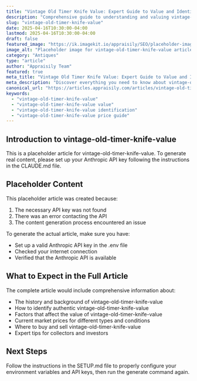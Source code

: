```yaml
---
title: "Vintage Old Timer Knife Value: Expert Guide to Value and Identification"
description: "Comprehensive guide to understanding and valuing vintage-old-timer-knife-value. Learn about identification, pricing factors, and where to sell."
slug: "vintage-old-timer-knife-value"
date: 2025-04-16T10:30:00-04:00
lastmod: 2025-04-16T10:30:00-04:00
draft: false
featured_image: "https://ik.imagekit.io/appraisily/SEO/placeholder-image.jpg"
image_alt: "Placeholder image for vintage-old-timer-knife-value article"
category: "Antiques"
type: "article"
author: "Appraisily Team"
featured: true
meta_title: "Vintage Old Timer Knife Value: Expert Guide to Value and Identification | Expert Guide"
meta_description: "Discover everything you need to know about vintage-old-timer-knife-value in this comprehensive guide. Expert tips on identification, valuation, and where to sell."
canonical_url: "https://articles.appraisily.com/articles/vintage-old-timer-knife-value"
keywords:
  - "vintage-old-timer-knife-value"
  - "vintage-old-timer-knife-value value"
  - "vintage-old-timer-knife-value identification"
  - "vintage-old-timer-knife-value price guide"
---
```


## Introduction to vintage-old-timer-knife-value

This is a placeholder article for vintage-old-timer-knife-value. To generate real content, please set up your Anthropic API key following the instructions in the CLAUDE.md file.

## Placeholder Content

This placeholder article was created because:

1. The necessary API key was not found
2. There was an error contacting the API
3. The content generation process encountered an issue

To generate the actual article, make sure you have:

- Set up a valid Anthropic API key in the .env file
- Checked your internet connection
- Verified that the Anthropic API is available

## What to Expect in the Full Article

The complete article would include comprehensive information about:

- The history and background of vintage-old-timer-knife-value
- How to identify authentic vintage-old-timer-knife-value
- Factors that affect the value of vintage-old-timer-knife-value
- Current market prices for different types and conditions
- Where to buy and sell vintage-old-timer-knife-value
- Expert tips for collectors and investors

## Next Steps

Follow the instructions in the SETUP.md file to properly configure your environment variables and API keys, then run the generate command again.
